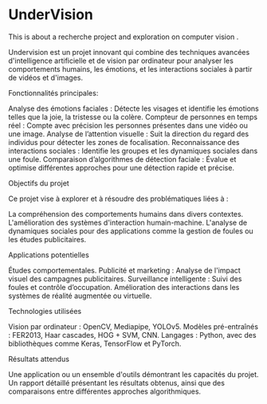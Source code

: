 # UnderVision
This is about a recherche project and exploration on computer vision . 


Undervision est un projet innovant qui combine des techniques avancées d'intelligence artificielle et de vision par ordinateur pour analyser les comportements humains, les émotions, et les interactions sociales à partir de vidéos et d'images.


Fonctionnalités principales:



Analyse des émotions faciales : Détecte les visages et identifie les émotions telles que la joie, la tristesse ou la colère.
Compteur de personnes en temps réel : Compte avec précision les personnes présentes dans une vidéo ou une image.
Analyse de l’attention visuelle : Suit la direction du regard des individus pour détecter les zones de focalisation.
Reconnaissance des interactions sociales : Identifie les groupes et les dynamiques sociales dans une foule.
Comparaison d’algorithmes de détection faciale : Évalue et optimise différentes approches pour une détection rapide et précise.

Objectifs du projet

Ce projet vise à explorer et à résoudre des problématiques liées à :

La compréhension des comportements humains dans divers contextes.
L'amélioration des systèmes d'interaction humain-machine.
L'analyse de dynamiques sociales pour des applications comme la gestion de foules ou les études publicitaires.

Applications potentielles

Études comportementales.
Publicité et marketing : Analyse de l'impact visuel des campagnes publicitaires.
Surveillance intelligente : Suivi des foules et contrôle d’occupation.
Amélioration des interactions dans les systèmes de réalité augmentée ou virtuelle.

Technologies utilisées

Vision par ordinateur : OpenCV, Mediapipe, YOLOv5.
Modèles pré-entraînés : FER2013, Haar cascades, HOG + SVM, CNN.
Langages : Python, avec des bibliothèques comme Keras, TensorFlow et PyTorch.

Résultats attendus

Une application ou un ensemble d'outils démontrant les capacités du projet.
Un rapport détaillé présentant les résultats obtenus, ainsi que des comparaisons entre différentes approches algorithmiques.
